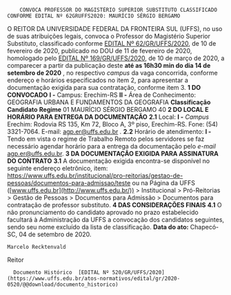         CONVOCA PROFESSOR DO MAGISTÉRIO SUPERIOR SUBSTITUTO CLASSIFICADO CONFORME EDITAL Nº 62GRUFFS2020: MAURÍCIO SÉRGIO BERGAMO  

 O REITOR DA UNIVERSIDADE FEDERAL DA FRONTEIRA SUL (UFFS), no uso de suas atribuições legais, convoca o Professor do Magistério Superior Substituto, classificado conforme [EDITAL Nº 62/GR/UFFS/2020](https://www.uffs.edu.br/atos-normativos/edital/gr/2020-0062), de 10 de fevereiro de 2020, publicado no DOU de 11 de fevereiro de 2020, homologado pelo [EDITAL Nº 169/GR/UFFS/2020](https://www.uffs.edu.br/atos-normativos/edital/gr/2020-0169), de 10 de março de 2020, a comparecer a partir da publicação deste **até as 16h30 min do dia 14 de setembro de 2020** , no respectivo *campus*  da vaga concorrida, conforme endereço e horários especificados no item 2, para apresentar a documentação exigida para sua contratação, conforme item 3.  **1 DO CONVOCADO** **I -**  Campus: Erechim-RS **II -**  Área de Conhecimento: GEOGRAFIA URBANA E FUNDAMENTOS DA GEOGRAFIA     **Classificação**   **Candidato**   **Regime**     01   MAURÍCIO SÉRGIO BERGAMO   40      **2 DO LOCAL E HORÁRIO PARA ENTREGA DA DOCUMENTAÇÃO** **2.1**  Local: **I -**  *Campus*  Erechim: Rodovia RS 135, Km 72, Bloco A, 3º piso, Erechim-RS. Fone: (54) 3321-7064. E-mail: agp.er@uffs.edu.br *.* **2.2**  Horário de atendimento: **I -**  Tendo em vista o regime de Trabalho Remoto pelos servidores se faz necessário agendar horário para a entrega da documentação pelo *e-mail*  agp.er@uffs.edu.br.  **3 DA DOCUMENTAÇÃO EXIGIDA PARA ASSINATURA DO CONTRATO** **3.1**  A documentação exigida encontra-se disponível no seguinte endereço eletrônico, item: <https://www.uffs.edu.br/institucional/pro-reitorias/gestao-de-pessoas/documentos-para-admissao/teste> ou na Página da UFFS ([www.uffs.edu.br](http://www.uffs.edu.br/)) > Institucional > Pró-Reitorias > Gestão de Pessoas > Documentos para Admissão > Documentos para contratação de professor substituto.  **4 DAS CONSIDERAÇÕES FINAIS** **4.1**  O não pronunciamento do candidato aprovado no prazo estabelecido facultará à Administração da UFFS a convocação dos candidatos seguintes, sendo seu nome excluído da lista de classificação.        **Data do ato:** Chapecó-SC, 04 de setembro de 2020.   
 

    Marcelo Recktenvald   
 Reitor 

      Documento Histórico  [EDITAL Nº 520/GR/UFFS/2020](https://www.uffs.edu.br/atos-normativos/edital/gr/2020-0520/@@download/documento_historico)     
      
